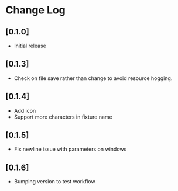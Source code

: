 # Change Log

## [0.1.0]

* Initial release

## [0.1.3]

* Check on file save rather than change to avoid resource hogging.

## [0.1.4]

* Add icon
* Support more characters in fixture name

## [0.1.5]

* Fix newline issue with parameters on windows

## [0.1.6]

* Bumping version to test workflow
